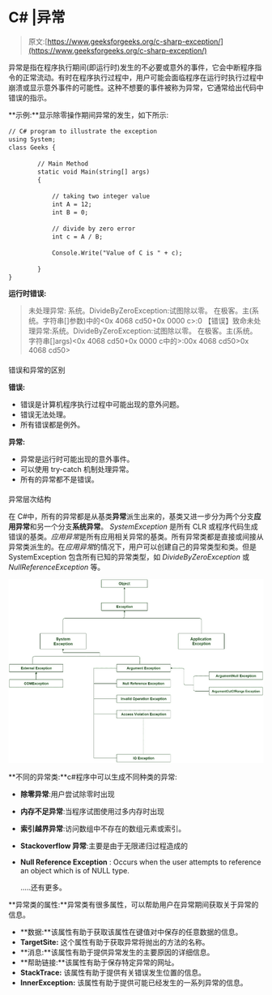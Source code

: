 # C# |异常

> 原文:[https://www.geeksforgeeks.org/c-sharp-exception/](https://www.geeksforgeeks.org/c-sharp-exception/)

异常是指在程序执行期间(即运行时)发生的不必要或意外的事件，它会中断程序指令的正常流动。有时在程序执行过程中，用户可能会面临程序在运行时执行过程中崩溃或显示意外事件的可能性。这种不想要的事件被称为异常，它通常给出代码中错误的指示。

**示例:**显示除零操作期间异常的发生，如下所示:

```
// C# program to illustrate the exception
using System;
class Geeks {

        // Main Method
        static void Main(string[] args)
        {

            // taking two integer value
            int A = 12;
            int B = 0;

            // divide by zero error
            int c = A / B;

            Console.Write("Value of C is " + c);

        }
}
```

**运行时错误:**

> 未处理异常:
> 系统。DivideByZeroException:试图除以零。
> 在极客。主(系统。字符串[]参数)<filename unknown="">中的<0x 4068 cd50+0x 0000 c>:0
> 【错误】致命未处理异常:系统。DivideByZeroException:试图除以零。
> 在极客。主(系统。字符串[]args)<0x 4068 cd50+0x 0000 c<filename unknown="">中的>:0</filename>0x 4068 cd50></filename>0x 4068 cd50>

#### 

错误和异常的区别

**错误:**

*   错误是计算机程序执行过程中可能出现的意外问题。
*   错误无法处理。
*   所有错误都是例外。

**异常:**

*   异常是运行时可能出现的意外事件。
*   可以使用 try-catch 机制处理异常。
*   所有的异常都不是错误。

#### 

异常层次结构

在 C#中，所有的异常都是从基类**异常**派生出来的，基类又进一步分为两个分支**应用异常**和另一个分支**系统异常**。 *SystemException* 是所有 CLR 或程序代码生成错误的基类。*应用异常*是所有应用相关异常的基类。所有异常类都是直接或间接从异常类派生的。在*应用异常*的情况下，用户可以创建自己的异常类型和类。但是 SystemException 包含所有已知的异常类型，如 *DivideByZeroException* 或 *NullReferenceException* 等。

[![ExceptionClassHierarchy](img/1165e4d9113e0687b3d76ed639a6947f.png)](https://media.geeksforgeeks.org/wp-content/uploads/ExceptionClassHierarchy-1.jpg)

**不同的异常类:**c#程序中可以生成不同种类的异常:

*   **除零异常**:用户尝试除零时出现
*   **内存不足异常**:当程序试图使用过多内存时出现
*   **索引越界异常**:访问数组中不存在的数组元素或索引。
*   **Stackoverflow 异常**:主要是由于无限递归过程造成的
*   **Null Reference Exception** : Occurs when the user attempts to reference an object which is of NULL type.

    …..还有更多。

**异常类的属性:**异常类有很多属性，可以帮助用户在异常期间获取关于异常的信息。

*   **数据:**该属性有助于获取该属性在键值对中保存的任意数据的信息。
*   **TargetSite:** 这个属性有助于获取异常将抛出的方法的名称。
*   **消息:**该属性有助于提供异常发生的主要原因的详细信息。
*   **帮助链接:**该属性有助于保存特定异常的网址。
*   **StackTrace:** 该属性有助于提供有关错误发生位置的信息。
*   **InnerException:** 该属性有助于提供可能已经发生的一系列异常的信息。